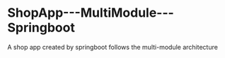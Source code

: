 # ShopApp---MultiModule---Springboot
A shop app created by springboot follows the multi-module architecture
